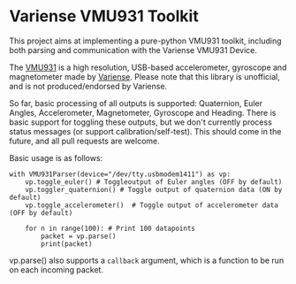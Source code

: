 Variense VMU931 Toolkit
=======================

This project aims at implementing a pure-python VMU931 toolkit, including both parsing and communication with the Variense VMU931 Device.

The [VMU931](http://variense.com/product/vmu931/) is a high resolution, USB-based accelerometer, gyroscope and magnetometer made by [Variense](http://variense.com/). Please note that this library is unofficial, and is not produced/endorsed by Variense.

So far, basic processing of all outputs is supported: Quaternion, Euler Angles, Accelerometer, Magnetometer, Gyroscope and Heading. There is basic support for toggling these outputs, but we don't currently process status messages (or support calibration/self-test). This should come in the future, and all pull requests are welcome.

Basic usage is as follows:

```
with VMU931Parser(device="/dev/tty.usbmodem1411") as vp:
    vp.toggle_euler() # Toggleoutput of Euler angles (OFF by default)
    vp.toggler_quaternion() # Toggle output of quaternion data (ON by default)
    vp.toggle_accelerometer()  # Toggle output of accelerometer data (OFF by default)

    for n in range(100): # Print 100 datapoints
        packet = vp.parse()
        print(packet)
```

vp.parse() also supports a `callback` argument, which is a function to be run on each incoming packet.
